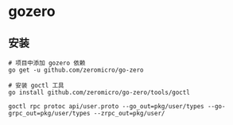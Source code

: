 # gozero

## 安装
```shell
# 项目中添加 gozero 依赖
go get -u github.com/zeromicro/go-zero

# 安装 goctl 工具
go install github.com/zeromicro/go-zero/tools/goctl
```

```shell
goctl rpc protoc api/user.proto --go_out=pkg/user/types --go-grpc_out=pkg/user/types --zrpc_out=pkg/user/
```